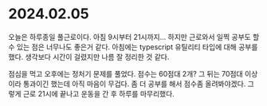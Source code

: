 # 2024.02.05

오늘은 하루종일 풀근로이다. 아침 9시부터 21시까지...  하지만 근로와서 일찍 공부도 할 수 있는 점은 너무나도 좋은거 같다. 아침에는 typescript 유틸리티 타입에 대해 공부를 했다. 생각보다 시간이 걸렸지만 나름 잘 정리한 것 같다.

점심을 먹고 오후에는 정처기 문제를 풀었다. 점수는 60점대 2개? 그 뒤는 70점대 이상이라 통과이긴 했는데 아직 마음이 무겁다. 좀 더 공부를 해서 점수좀 올려봐야겠다. 그렇게 근로 21시에 끝나고 운동을 간 후 하루를 마무리했다.
